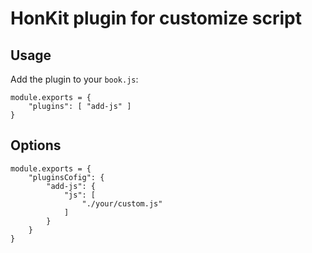 HonKit plugin for customize script
================

## Usage

Add the plugin to your `book.js`:

```
module.exports = {
    "plugins": [ "add-js" ]
}
```

## Options
```
module.exports = {
    "pluginsCofig": {
        "add-js": {
            "js": [
                "./your/custom.js"
            ]
        }
    }
}
```
